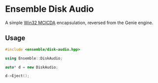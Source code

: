 # Ensemble Disk Audio

A simple [Win32 MCICDA](https://docs.microsoft.com/en-us/windows/win32/multimedia) encapsulation, reversed from the Genie engine.

## Usage

```c++
#include <ensemble/disk-audio.hpp>

using Ensemble::DiskAudio;
```

```c++
auto* d = new DiskAudio;

d->Eject();
```
